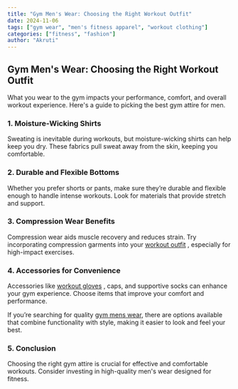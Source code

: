 ```yaml
---
title: "Gym Men's Wear: Choosing the Right Workout Outfit"
date: 2024-11-06
tags: ["gym wear", "men's fitness apparel", "workout clothing"]
categories: ["fitness", "fashion"]
author: "Akruti"
---
```


## Gym Men's Wear: Choosing the Right Workout Outfit

What you wear to the gym impacts your performance, comfort, and overall workout experience. Here's a guide to picking the best gym attire for men.

### 1. Moisture-Wicking Shirts

Sweating is inevitable during workouts, but moisture-wicking shirts can help keep you dry. These fabrics pull sweat away from the skin, keeping you comfortable.

### 2. Durable and Flexible Bottoms

Whether you prefer shorts or pants, make sure they’re durable and flexible enough to handle intense workouts. Look for materials that provide stretch and support.

### 3. Compression Wear Benefits

Compression wear aids muscle recovery and reduces strain. Try incorporating compression garments into your [workout outfit](https://bit.ly/4dOOIHS) , especially for high-impact exercises.

### 4. Accessories for Convenience

Accessories like [workout gloves](https://www.walmart.com/browse/sports-outdoors/weight-lifting-gloves/4125_4134_1026285_7482840_6745989) , caps, and supportive socks can enhance your gym experience. Choose items that improve your comfort and performance.

If you’re searching for quality [gym mens wear](https://www.radowl.co.in), there are options available that combine functionality with style, making it easier to look and feel your best.

### 5. Conclusion

Choosing the right gym attire is crucial for effective and comfortable workouts. Consider investing in high-quality men's wear designed for fitness.
